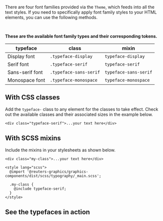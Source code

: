 There are four font families provided via the `Theme`, which feeds into all the text styles. If you need to specifically apply font family styles to your HTML elements, you can use the following methods.

<br />

**These are the available font family types and their corresponding tokens.**

| typeface        | class                  | mixin                 |
| --------------- | ---------------------- | --------------------- |
| Display font    | `.typeface-display`    | `typeface-display`    |
| Serif font      | `.typeface-serif`      | `typeface-serif`      |
| Sans-serif font | `.typeface-sans-serif` | `typeface-sans-serif` |
| Monospace font  | `.typeface-monospace`  | `typeface-monospace`  |

## With CSS classes

Add the `typeface-` class to any element for the classes to take effect. Check out the available classes and their associated sizes in the example below.

```svelte
<div class="typeface-serif">...your text here</div>
```

## With SCSS mixins

Include the mixins in your stylesheets as shown below.

```svelte
<div class="my-class">...your text here</div>

<style lang="scss">
  @import '@reuters-graphics/graphics-components/dist/scss/typography/_main.scss';

  .my-class {
    @include typeface-serif;
  }
</style>
```

## See the typefaces in action
